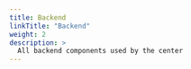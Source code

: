 ```yaml
---
title: Backend
linkTitle: "Backend"
weight: 2
description: >
  All backend components used by the center
---
```

